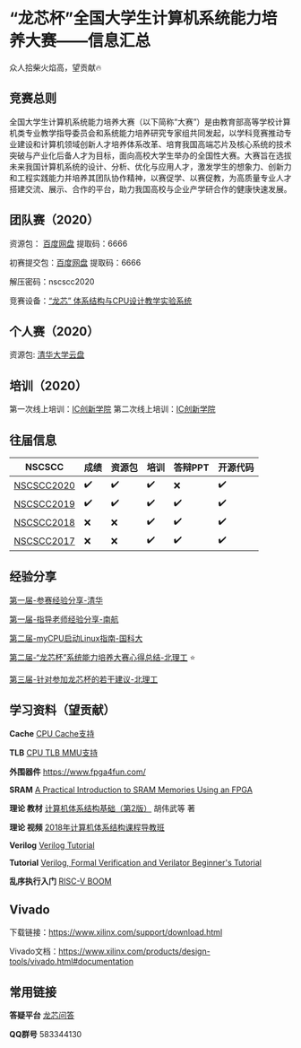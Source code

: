 # “龙芯杯”全国大学生计算机系统能力培养大赛——信息汇总

众人拾柴火焰高，望贡献🔥

## 竞赛总则

全国大学生计算机系统能力培养大赛（以下简称“大赛”）是由教育部高等学校计算机类专业教学指导委员会和系统能力培养研究专家组共同发起，以学科竞赛推动专业建设和计算机领域创新人才培养体系改革、培育我国高端芯片及核心系统的技术突破与产业化后备人才为目标，面向高校大学生举办的全国性大赛。大赛旨在选拔未来我国计算机系统的设计、分析、优化与应用人才，激发学生的想象力、创新力和工程实践能力并培养其团队协作精神，以赛促学、以赛促教，为高质量专业人才搭建交流、展示、合作的平台，助力我国高校与企业产学研合作的健康快速发展。

## 团队赛（2020）

资源包： [百度网盘](https://pan.baidu.com/s/1WyG1tP9tPnUWVkLE4T8Jtw)  提取码：6666

初赛提交包：[百度网盘](https://pan.baidu.com/s/1eULhNXq9xKKcrztO_yqqJQ) 提取码：6666

解压密码：nscscc2020

竞赛设备：[“龙芯” 体系结构与CPU设计教学实验系统](http://loongson.cn/business/general2/jiaoxue/jiaoxueshiyanxiang/2015/11/356.html)

## 个人赛（2020）

资源包: [清华大学云盘](https://cloud.tsinghua.edu.cn/d/ee6e2c2688264ca09b85/ )

## 培训（2020）
第一次线上培训：[IC创新学院](https://www.iccollege.cn/portal/courseDetail/342.mooc)
第二次线上培训：[IC创新学院](https://www.iccollege.cn/portal/courseDetail/343.mooc)

## 往届信息

NSCSCC | 成绩 | 资源包 | 培训 | 答辩PPT | 开源代码 
------------ | ------------- | ------------- | ------------- | ------------- | ------------- 
[NSCSCC2020](./历届信息/NSCSCC2020) | :heavy_check_mark: | :heavy_check_mark: |:heavy_check_mark:|:x:|:heavy_check_mark:
[NSCSCC2019](./历届信息/NSCSCC2019.md) | :heavy_check_mark: | :heavy_check_mark: |:heavy_check_mark:|:heavy_check_mark:|:heavy_check_mark:
[NSCSCC2018](./历届信息/NSCSCC2018) | :x: | :x: | :heavy_check_mark: | :heavy_check_mark: | :heavy_check_mark:
[NSCSCC2017](./历届信息/NSCSCC2017) | :x: | :x: | :heavy_check_mark: | :heavy_check_mark: | :heavy_check_mark:
## 经验分享

[第一届-参赛经验分享-清华](./历届信息/NSCSCC2018/PPT/第一届-参赛经验分享-清华.pdf)

[第一届-指导老师经验分享-南航](./历届信息/NSCSCC2018/PPT/第一届-指导老师经验分享-南航.pdf)

[第二届-myCPU启动Linux指南-国科大](https://github.com/loongson-education/nscscc-wiki/blob/master/历届信息/NSCSCC2018/第二届-myCPU启动Linux指南-国科大.pdf)

[第二届-“龙芯杯”系统能力培养大赛心得总结-北理工](https://github.com/cnyangkun/nscscc2018/blob/master/DOC/系统能力培养大赛参赛心得总结-北理工.pdf) :star:

[第三届-针对参加龙芯杯的若干建议-北理工](https://github.com/Silverster98/bit_nscscc_suggestion)

## 学习资料（望贡献）

**Cache** [CPU Cache支持](./doc/A14_CPU%20Cache%E6%94%AF%E6%8C%81.pdf)

**TLB** [CPU TLB MMU支持](./doc/A13_CPU%20TLB%20MMU%E6%94%AF%E6%8C%81.zip)

**外围器件** https://www.fpga4fun.com/

**SRAM** [A Practical Introduction to SRAM Memories Using an FPGA](https://www.hackster.io/salvador-canas/a-practical-introduction-to-sram-memories-using-an-fpga-i-3f3992)

**理论 教材** [计算机体系结构基础（第2版）](https://item.jd.com/12402665.html#crumb-wrap) 胡伟武等 著

**理论 视频** [2018年计算机体系结构课程导教班](https://www.bilibili.com/video/BV17E411W7NS)

**Verilog** [Verilog Tutorial](http://asic-world.com/verilog/veritut.html)

**Tutorial** [Verilog, Formal Verification and Verilator Beginner's Tutorial](https://zipcpu.com/tutorial/)

**乱序执行入门** [RISC-V BOOM](https://boom-core.org/)

## Vivado

下载链接：https://www.xilinx.com/support/download.html

Vivado文档：https://www.xilinx.com/products/design-tools/vivado.html#documentation 

## 常用链接

**答疑平台** [龙芯问答](http://ask.loongnix.org/?/topic/%E6%95%99%E8%82%B2%E4%B8%8E%E9%AB%98%E6%A0%A1)

**QQ群号** 583344130

